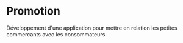 # Promotion
Développement d'une application pour mettre en relation les petites commercants avec les consommateurs.

